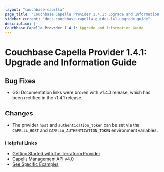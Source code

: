 ```yaml
---
layout: "couchbase-capella"
page_title: "Couchbase Capella Provider 1.4.1: Upgrade and Information Guide"
sidebar_current: "docs-couchbase-capella-guides-141-upgrade-guide"
description: |-
Couchbase Capella Provider 1.4.1: Upgrade and Information Guide
---
```



# Couchbase Capella Provider 1.4.1: Upgrade and Information Guide

## Bug Fixes

* GSI Documentation links were broken with v1.4.0 release, which has been rectified in the v1.4.1 release.

## Changes

* The provider `host` and `authentication_token` can be set via the `CAPELLA_HOST` and `CAPELLA_AUTHENTICATION_TOKEN` environment variables.

### Helpful Links

- [Getting Started with the Terraform Provider](https://github.com/couchbasecloud/terraform-provider-couchbase-capella/blob/master/examples/getting_started)
- [Capella Management API v4.0](https://docs.couchbase.com/cloud/management-api-reference/index.html)
- [See Specific Examples](https://github.com/couchbasecloud/terraform-provider-couchbase-capella/blob/master/examples)